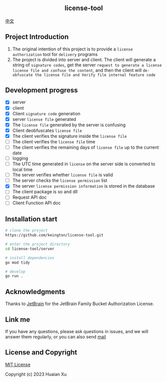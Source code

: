 <h2 align="center">license-tool</h2>

[中文](README_zh-CN.md)

## Project Introduction
1. The original intention of this project is to provide a `license authorization` tool for `delivery` programs
2. The project is divided into server and client. The client will generate a string of `signature codes`, get the server `request to generate a license license file and confuse the content`, and then the client will `de-obfuscate the license file and Verify file internal feature code`

## Development progress
- [x] server
- [x] client
- [x] Client `signature code` generation
- [x] server `license file` generated
- [x] The `license file` generated by the server is confusing
- [x] Client deobfuscates `license file`
- [x] The client verifies the signature inside the `license file`
- [ ] The client verifies the `license file` time
- [ ] The client verifies the remaining days of `license file` up to the current date
- [ ] logging
- [ ] The UTC time generated in `license` on the server side is converted to local time
- [ ] The server verifies whether `license file` is valid
- [ ] The server checks the `license permission` list
- [x] The server `license permission information` is stored in the database
- [ ] The client package is so and dll
- [ ] Request API doc
- [ ] Client Function API doc

## Installation start
```bash
# clone the project
https://github.com/keington/license-tool.git

# enter the project directory
cd license-tool/server

# install dependencies
go mod tidy

# develop
go run .
```

## Acknowledgments
Thanks to [JetBrain](https://www.jetbrains.com/) for the JetBrain Family Bucket Authorization License.

## Link me
If you have any questions, please ask questions in issues, and we will answer them regularly, or you can also send [mail](mailto:keington@outlook.com)

## License and Copyright
[MIT License](https://github.com/keington/license-tool/blob/cc897613c01f6ff7d2745ae1eb7303ff15a59d1c/LICENSE)

Copyright (c) 2023 Huaian Xu
